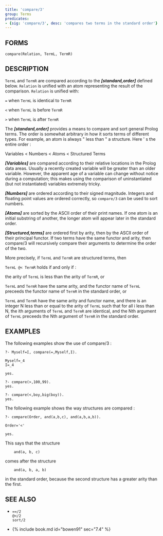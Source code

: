 ```yaml
---
title: 'compare/3'
group: Terms
predicates:
- {sig: 'compare/3', desc: 'compares two terms in the standard order'}
---
```


## FORMS
```
compare(Relation, TermL, TermR)
```
## DESCRIPTION

`TermL` and `TermR` are compared according to the
**_[standard,order]_**
defined below. `Relation` is unified with an atom representing the result of the comparison. `Relation` is unified with:

`=` when `TermL` is identical to `TermR`

`<` when `TermL` is before `TermR`

`>` when `TermL` is after `TermR`

The
**_[standard,order]_**
provides a means to compare and sort general Prolog terms. The order is somewhat arbitrary in how it sorts terms of different types. For example, an atom is always " less than " a structure. Here ' s the entire order :

Variables &lt; Numbers &lt; Atoms &lt; Structured Terms

**_[Variables]_**
are compared according to their relative locations in the Prolog data areas. Usually a recently created variable will be greater than an older variable. However, the apparent age of a variable can change without notice during a computation; this makes using the comparison of uninstantiated (but not instantiated) variables extremely tricky.

**_[Numbers]_**
are ordered according to their signed magnitude. Integers and floating point values are ordered correctly, so `compare/3` can be used to sort numbers.

**_[Atoms]_**
are sorted by the ASCII order of their print names. If one atom is an initial substring of another, the longer atom will appear later in the standard order.

**_[Structured,terms]_**
are ordered first by arity, then by the ASCII order of their principal functor. If two terms have the same functor and arity, then compare/3 will recursively compare their arguments to determine the order of the two.

More precisely, if `TermL` and `TermR` are structured terms, then

`TermL @< TermR` holds if and only if :

the arity of `TermL` is less than the arity of `TermR`, or

`TermL` and `TermR` have the same arity, and the functor name of `TermL` preceeds
the functor name of `TermR` in the standard order, or

`TermL` and `TermR` have the same arity and functor name, 
and there is an integer N less than or equal to the arity of `TermL` such that for all i less than N,
the ith arguments of `TermL` and `TermR` are identical, and
the Nth argument of `TermL` preceeds the Nth argument of `TermR` in the standard order.

## EXAMPLES

The following examples show the use of compare/3 :

```
?- Myself=I, compare(=,Myself,I).

Myself=_4
I=_4

yes.

?- compare(>,100,99).
yes.

?- compare(<,boy,big(boy)).
yes.
```

The following example shows the way structures are compared :

```
?- compare(Order, and(a,b,c), and(a,b,a,b)).

Order='<'

yes.
```

This says that the structure
```
    and(a, b, c)
```
comes after the structure
```
    and(a, b, a, b)
```
in the standard order, because the second structure has a greater arity than the first.


## SEE ALSO

- `==/2`  
`@</2`  
`sort/2`

- {% include book.md id="bowen91"    sec="7.4" %}
